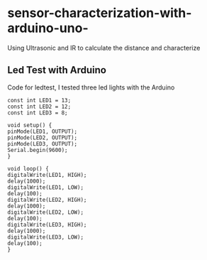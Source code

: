 # sensor-characterization-with-arduino-uno-
Using Ultrasonic and IR to calculate the distance and characterize 
## Led Test with Arduino 
Code for ledtest, I tested three led lights with the Arduino  
```
const int LED1 = 13;
const int LED2 = 12;
const int LED3 = 8;

void setup() {
pinMode(LED1, OUTPUT);
pinMode(LED2, OUTPUT);
pinMode(LED3, OUTPUT);
Serial.begin(9600);
}

void loop() {
digitalWrite(LED1, HIGH);
delay(1000);
digitalWrite(LED1, LOW);
delay(100);
digitalWrite(LED2, HIGH);
delay(1000);
digitalWrite(LED2, LOW);
delay(100);
digitalWrite(LED3, HIGH);
delay(1000);
digitalWrite(LED3, LOW);
delay(100);
}
```
